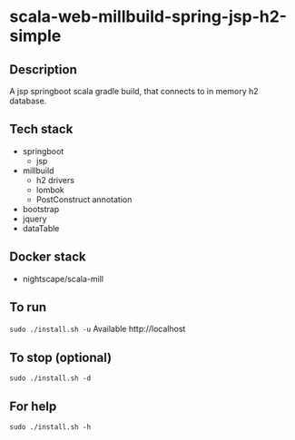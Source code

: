 # scala-web-millbuild-spring-jsp-h2-simple

## Description
A jsp springboot scala gradle build,
that connects to in memory h2 database.

## Tech stack
- springboot
  - jsp
- millbuild
  - h2 drivers
  - lombok
  - PostConstruct annotation
- bootstrap
- jquery
- dataTable

## Docker stack
- nightscape/scala-mill

## To run
`sudo ./install.sh -u`
Available http://localhost

## To stop (optional)
`sudo ./install.sh -d`

## For help
`sudo ./install.sh -h`
